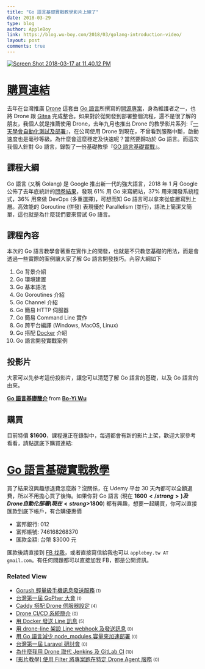 ```yaml
---
title: "Go 語言基礎實戰教學影片上線了"
date: 2018-03-29
type: blog
author: AppleBoy
link: https://blog.wu-boy.com/2018/03/golang-introduction-video/
layout: post
comments: true
---
```


<a href="https://www.flickr.com/photos/appleboy/39050902230/in/dateposted-public/" title="Screen Shot 2018-03-17 at 11.40.12 PM"><img alt="Screen Shot 2018-03-17 at 11.40.12 PM" src="https://i2.wp.com/farm1.staticflickr.com/805/39050902230_b1d91bc120_z.jpg?w=840&#038;ssl=1" /></a>

<h1><a href="https://www.udemy.com/golang-fight/?couponCode=GOLANG-INTRO">購買連結</a></h1>

去年在台灣推廣 <a href="https://drone.io/">Drone</a> 這套由 <a href="https://golang.org">Go 語言</a>所撰寫的<a href="https://github.com/drone/drone">開源專案</a>，身為維護者之一，也將 Drone 跟 <a href="https://github.com/go-gitea/gitea">Gitea</a> 完成整合。如果對於從開發到部署整個流程，還不是很了解的朋友，我個人就是推薦使用 Drone，去年九月也推出 Drone 的教學影片系列:『<a href="https://www.udemy.com/devops-oneday/?couponCode=DRONE-DEVOPS">一天學會自動化測試及部署</a>』，在公司使用 Drone 到現在，不曾看到服務中斷，啟動速度也是毫秒等級。為什麼會這麼穩定及快速呢？當然要歸功於 Go 語言。而這次我個人針對 Go 語言，錄製了一份基礎教學『<a href="https://www.udemy.com/golang-fight/?couponCode=GOLANG-INTRO">GO 語言基礎實戰</a>』。

<span id="more-6992"></span>

<h2>課程大綱</h2>

Go 語言 (又稱 Golang) 是 Google 推出新一代的強大語言，2018 年 1 月 Google 公佈了去年底統計的<a href="https://blog.golang.org/survey2017-results">問卷結果</a>，發現 61% 用 Go 來寫網站，37% 用來開發系統程式，36% 用來做 DevOps (多重選擇)，可想而知 Go 語言可以拿來從底層寫到上層。高效能的 Goroutine (併發) 表現優於 Parallelism (並行)，語法上簡潔又簡單，這也就是為什麼我們要來嘗試 Go 語言。

<h2>課程內容</h2>

本次的 Go 語言教學會著重在實作上的開發，也就是不只教您基礎的用法，而是會透過一些實際的案例讓大家了解 Go 語言開發技巧。內容大綱如下

<ol>
<li>Go 背景介紹</li>
<li>Go 環境建置</li>
<li>Go 基本語法</li>
<li>Go Goroutines 介紹</li>
<li>Go Channel 介紹</li>
<li>Go 簡易 HTTP 伺服器</li>
<li>Go 簡易 Command Line 實作</li>
<li>Go 跨平台編譯 (Windows, MacOS, Linux)</li>
<li>Go 搭配 <a href="https://www.docker.com/">Docker</a> 介紹</li>
<li>Go 語言開發實戰案例</li>
</ol>

<h2>投影片</h2>

大家可以先參考這份投影片，讓您可以清楚了解 Go 語言的基礎，以及 Go 語言的由來。

 

<div style="margin-bottom: 5px;"> <strong> <a href="https://www.slideshare.net/appleboy/go-92006325" target="_blank" title="Go 語言基礎簡介">Go 語言基礎簡介</a> </strong> from <strong><a href="https://www.slideshare.net/appleboy" target="_blank">Bo-Yi Wu</a></strong> </div>

<h2>購買</h2>

目前特價 <strong>$1600</strong>，課程還正在錄製中，每週都會有新的影片上架，歡迎大家參考看看，請點選底下購買連結:

<h1><a href="https://www.udemy.com/golang-fight/?couponCode=GOLANG-INTRO">Go 語言基礎實戰教學</a></h1>

買了結果沒興趣想退費怎麼辦？沒關係，在 Udemy 平台 30 天內都可以全額退費，所以不用擔心買了後悔。如果你對 Go 語言 (現在 <strong>$1600</strong>) 及 Drone 自動化部署 (現在 <strong>$1800</strong>) 都有興趣，想要一起購買，你可以直接匯款到底下帳戶，有合購優惠價

<ul>
<li>富邦銀行: 012</li>
<li>富邦帳號: 746168268370</li>
<li>匯款金額: 台幣 $3000 元</li>
</ul>

匯款後請直接到 <a href="https://www.facebook.com/appleboy46">FB 找我</a>，或者直接寫信給我也可以 <code>appleboy.tw AT gmail.com</code>。有任何問題都可以直接加我 FB，都是公開資訊。
<div class="wp_rp_wrap  wp_rp_plain"><div class="wp_rp_content"><h3 class="related_post_title">Related View</h3><ul class="related_post wp_rp"><li><a class="wp_rp_title" href="https://blog.wu-boy.com/2017/11/gorush-a-push-notification-server-written-in-go/">Gorush 輕量級手機訊息發送服務</a><small class="wp_rp_comments_count"> (1)</small><br /></li><li><a class="wp_rp_title" href="https://blog.wu-boy.com/2017/06/gopher-day-in-taipei/">台灣第一屆 GoPher 大會</a><small class="wp_rp_comments_count"> (1)</small><br /></li><li><a class="wp_rp_title" href="https://blog.wu-boy.com/2017/02/caddy-setting-with-drone-ci-server/">Caddy 搭配 Drone 伺服器設定</a><small class="wp_rp_comments_count"> (4)</small><br /></li><li><a class="wp_rp_title" href="https://blog.wu-boy.com/2018/01/introduction-to-drone-cicd/">Drone CI/CD 系統簡介</a><small class="wp_rp_comments_count"> (0)</small><br /></li><li><a class="wp_rp_title" href="https://blog.wu-boy.com/2016/11/send-line-notification-using-docker-written-in-golang/">用 Docker 發送 Line 訊息</a><small class="wp_rp_comments_count"> (5)</small><br /></li><li><a class="wp_rp_title" href="https://blog.wu-boy.com/2016/12/send-line-message-using-drone-line/">用 drone-line 架設 Line webhook 及發送訊息</a><small class="wp_rp_comments_count"> (0)</small><br /></li><li><a class="wp_rp_title" href="https://blog.wu-boy.com/2017/11/downsize-node-modules-with-golang/">用 Go 語言減少 node_modules 容量來加速部署</a><small class="wp_rp_comments_count"> (0)</small><br /></li><li><a class="wp_rp_title" href="https://blog.wu-boy.com/2017/07/laravel-conf-in-taipei/">台灣第一屆 Laravel 研討會</a><small class="wp_rp_comments_count"> (0)</small><br /></li><li><a class="wp_rp_title" href="https://blog.wu-boy.com/2017/09/why-i-choose-drone-as-ci-cd-tool/">為什麼我用 Drone 取代 Jenkins 及 GitLab CI</a><small class="wp_rp_comments_count"> (10)</small><br /></li><li><a class="wp_rp_title" href="https://blog.wu-boy.com/2018/04/how-to-use-filter-in-drone/">[影片教學] 使用 Filter 將專案跑在特定 Drone Agent 服務</a><small class="wp_rp_comments_count"> (0)</small><br /></li></ul></div></div>